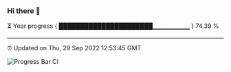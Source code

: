 ### Hi there 👋

⏳ Year progress { ██████████████████████▁▁▁▁▁▁▁▁ } 74.39 %

---

⏰ Updated on Thu, 29 Sep 2022 12:53:45 GMT

![Progress Bar CI](https://github.com/ZhaoGui/ZhaoGui/workflows/Progress%20Bar%20CI/badge.svg)
